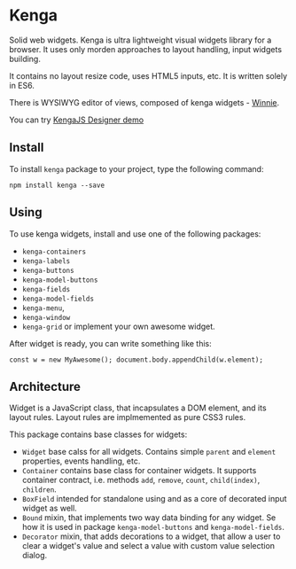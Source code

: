# Kenga
Solid web widgets.
Kenga is ultra lightweight visual widgets library for a browser.
It uses only morden approaches to layout handling, input widgets building.

It contains no layout resize code, uses HTML5 inputs, etc.
It is written solely in ES6.

There is WYSIWYG editor of views, composed of kenga widgets - [Winnie](https://github.com/marat-gainullin/winnie).

You can try [KengaJS Designer demo](http://kengajs.com/demo/winnie.html)

## Install
To install `kenga` package to your project, type the following command:
```
npm install kenga --save
```

## Using
To use kenga widgets, install and use one of the following packages:
- `kenga-containers`
- `kenga-labels`
- `kenga-buttons`
- `kenga-model-buttons`
- `kenga-fields`
- `kenga-model-fields`
- `kenga-menu`,
- `kenga-window`
- `kenga-grid`
or implement your own awesome widget.

After widget is ready, you can write something like this:
```
const w = new MyAwesome(); document.body.appendChild(w.element);
```

## Architecture
Widget is a JavaScript class, that incapsulates a DOM element, and its layout rules. Layout rules are implmemented as pure CSS3 rules.

This package contains base classes for widgets:
* `Widget` base calss for all widgets. Contains simple `parent` and `element` properties, events handling, etc.
* `Container` contains base class for container widgets. It supports container contract, i.e. methods `add`, `remove`, `count`, `child(index)`, `children`.
* `BoxField` intended for standalone using and as a core of decorated input widget as well.
* `Bound` mixin, that implements two way data binding for any widget. Se how it is used in package `kenga-model-buttons` and `kenga-model-fields`.
* `Decorator` mixin, that adds decorations to a widget, that allow a user to clear a widget's value and select a value with custom value selection dialog.

